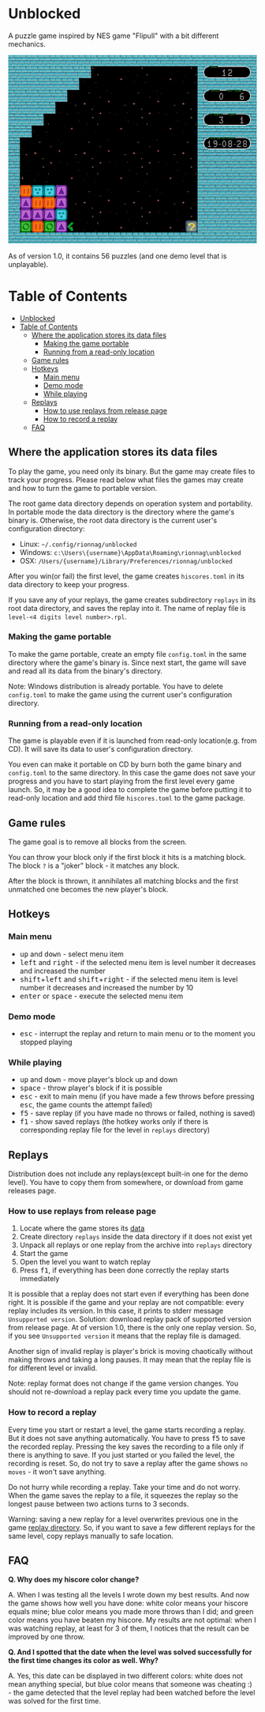 # Unblocked

A puzzle game inspired by NES game "Flipull" with a bit different mechanics.

<img src="./images/unblocked_shot.png" alt="Game screenshot">

As of version 1.0, it contains 56 puzzles (and one demo level that is unplayable).

# Table of Contents

- [Unblocked](#unblocked)
- [Table of Contents](#table-of-contents)
    - [Where the application stores its data files](#where-the-application-stores-its-data-files)
        - [Making the game portable](#making-the-game-portable)
        - [Running from a read-only location](#running-from-a-read-only-location)
    - [Game rules](#game-rules)
    - [Hotkeys](#hotkeys)
        - [Main menu](#main-menu)
        - [Demo mode](#demo-mode)
        - [While playing](#while-playing)
    - [Replays](#replays)
        - [How to use replays from release page](#how-to-use-replays-from-release-page)
        - [How to record a replay](#how-to-record-a-replay)
    - [FAQ](#faq)

## Where the application stores its data files

To play the game, you need only its binary. But the game may create files to track your progress. Please read below what files the games may create and how to turn the game to portable version.

The root game data directory depends on operation system and portability. In portable mode the data directory is the directory where the game's binary is. Otherwise, the root data directory is the current user's configuration directory:

* Linux:  `~/.config/rionnag/unblocked`
* Windows: `c:\Users\{username}\AppData\Roaming\rionnag\unblocked`
* OSX: `/Users/{username}/Library/Preferences/rionnag/unblocked`

After you win(or fail) the first level, the game creates `hiscores.toml` in its data directory to keep your progress.

If you save any of your replays, the game creates subdirectory `replays` in its root data directory, and saves the replay into it. The name of replay file is `level-<4 digits level number>.rpl`.

### Making the game portable

To make the game portable, create an empty file `config.toml` in the same directory where the game's binary is. Since next start, the game will save and read all its data from the binary's directory.

Note: Windows distribution is already portable. You have to delete `config.toml` to make the game using the current user's configuration directory.

### Running from a read-only location

The game is playable even if it is launched from read-only location(e.g. from CD). It will save its data to user's configuration directory.

You even can make it portable on CD by burn both the game binary and `config.toml` to the same directory. In this case the game does not save your progress and you have to start playing from the first level every game launch. So, it may be a good idea to complete the game before putting it to read-only location and add third file `hiscores.toml` to the game package. 

## Game rules

The game goal is to remove all blocks from the screen.

You can throw your block only if the first block it hits is a matching block. The block `?` is a "joker" block - it matches any block.

After the block is thrown, it annihilates all matching blocks and the first unmatched one becomes the new player's block.

## Hotkeys

### Main menu

* <kbd>up</kbd> and <kbd>down</kbd> - select menu item
* <kbd>left</kbd> and <kbd>right</kbd> - if the selected menu item is level number it decreases and increased the number
* <kbd>shift</kbd>+<kbd>left</kbd> and <kbd>shift</kbd>+<kbd>right</kbd> - if the selected menu item is level number it decreases and increased the number by 10
* <kbd>enter</kbd> or <kbd>space</kbd> - execute the selected menu item

### Demo mode

* <kbd>esc</kbd> - interrupt the replay and return to main menu or to the moment you stopped playing

### While playing

* <kbd>up</kbd> and <kbd>down</kbd> - move player's block up and down
* <kbd>space</kbd> - throw player's block if it is possible
* <kbd>esc</kbd> - exit to main menu (if you have made a few throws before pressing <kbd>esc</kbd>, the game counts the attempt failed)
* <kbd>f5</kbd> - save replay (if you have made no throws or failed, nothing is saved)
* <kbd>f1</kbd> - show saved replays (the hotkey works only if there is corresponding replay file for the level in `replays` directory)

## Replays

Distribution does not include any replays(except built-in one for the demo level). You have to copy them from somewhere, or download from game releases page.

### How to use replays from release page

1. Locate where the game stores its [data](#where-the-application-stores-its-data-files)
2. Create directory `replays` inside the data directory if it does not exist yet
3. Unpack all replays or one replay from the archive into `replays` directory
4. Start the game
5. Open the level you want to watch replay
6. Press <kbd>f1</kbd>, if everything has been done correctly the replay starts immediately

It is possible that a replay does not start even if everything has been done right. It is possible if the game and your replay are not compatible: every replay includes its version. In this case, it prints to stderr message `Unsupported version`. Solution: download replay pack of supported version from release page. At of version 1.0, there is the only one replay version. So, if you see `Unsupported version` it means that the replay file is damaged.

Another sign of invalid replay is player's brick is moving chaotically without making throws and taking a long pauses. It may mean that the replay file is for different level or invalid.

Note: replay format does not change if the game version changes. You should not re-download a replay pack every time you update the game.

### How to record a replay

Every time you start or restart a level, the game starts recording a replay. But it does not save anything automatically. You have to press <kbd>f5</kbd> to save the recorded replay. Pressing the key saves the recording to a file only if there is anything to save. If you just started or you failed the level, the recording is reset. So, do not try to save a replay after the game shows `no moves` - it won\'t save anything.

Do not hurry while recording a replay. Take your time and do not worry. When the game saves the replay to a file, it squeezes the replay so the longest pause between two actions turns to 3 seconds.

Warning: saving a new replay for a level overwrites previous one in the game [replay directory](#how-to-use-replays-from-release-page). So, if you want to save a few different replays for the same level, copy replays manually to safe location.

## FAQ

**Q. Why does my hiscore color change?**

A. When I was testing all the levels I wrote down my best results. And now the game shows how well you have done: white color means your hiscore equals mine; blue color means you made more throws than I did; and green color means you have beaten my hiscore. My results are not optimal: when I was watching replay, at least for 3 of them, I notices that the result can be improved by one throw.


**Q. And I spotted that the date when the level was solved successfully for the first time changes its color as well. Why?**

A. Yes, this date can be displayed in two different colors: white does not mean anything special, but blue color means that someone was cheating :) - the game detected that the level replay had been watched before the level was solved for the first time.
